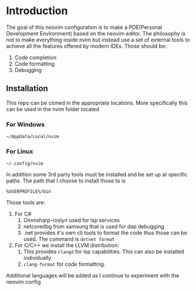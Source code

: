 # Introduction
The goal of this neovim configuration is to make a PDE(Personal Development Environment) based on the neovim editor.
The philosophy is not to make everything inside nvim but instead use a set of external tools to achieve all the features
offered by modern IDEs. Those should be:
1. Code completion
1. Code formatting
1. Debugging

## Installation
This repo can be cloned in the appropriate locations. More specifically this can be used in the nvim folder located
### For Windows
```
~/AppData/Local/nvim
```
### For Linux
```
~/.config/nvim
```

In addition some 3rd party tools must be installed and be set up at specific paths. The path
that I choose to install those to is
```
%USERPROFILE%/bin
```
Those tools are:
1. For C#
    1. Omnisharp-roslyn used for lsp services
    1. netcoredbg from samsung that is used for dap debugging
    1. .net provides it's own cli tools to format the code thus those can be used. The command is `dotnet format`
1. For C/C++ we install the LLVM distribution:
    1. This provides `clangd` for lsp capabilities. This can also be installed individually.
    1. `clang-format` for code formatting.

Additional languages will be added as I continue to experiment with the neovim config
